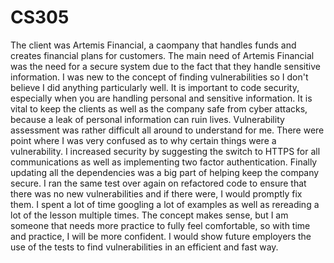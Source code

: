 # CS305

The client was Artemis Financial, a caompany that handles funds and creates financial plans for customers.
The main need of Artemis Financial was the need for a secure system due to the fact that they handle sensitive information.
I was new to the concept of finding vulnerabilities so I don't believe I did anything particularly well.
It is important to code security, especially when you are handling personal and sensitive information.
It is vital to keep the clients as well as the company safe from cyber attacks, because a leak of personal information can ruin lives.
Vulnerability assessment was rather difficult all around to understand for me. There were point where I was very confused as to why certain things were a vulnerability.
I increased security by suggesting the switch to HTTPS for all communications as well as implementing two factor authentication.
Finally updating all the dependencies was a big part of helping keep the company secure.
I ran the same test over again on refactored code to ensure that there was no new vulnerabilities and if there were, I would promptly fix them.
I spent a lot of time googling a lot of examples as well as rereading a lot of the lesson multiple times. 
The concept makes sense, but I am someone that needs more practice to fully feel comfortable, so with time and practice, I will be more confident.
I would show future employers the use of the tests to find vulnerabilities in an efficient and fast way.
